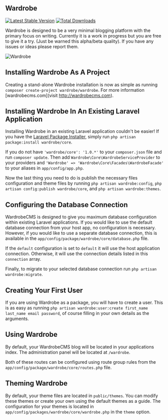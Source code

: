 ## Wardrobe

[![Latest Stable Version](https://poser.pugx.org/wardrobe/core/version.png)](https://packagist.org/packages/wardrobe/core) [![Total Downloads](https://poser.pugx.org/wardrobe/core/d/total.png)](https://packagist.org/packages/wardrobe/core)

Wardrobe is designed to be a very minimal blogging platform with the primary focus on writing. Currently it is a work in progress but you are free to give it a try. (Just be warned this alpha/beta quality). If you have any issues or ideas please report them.

![Wardrobe](http://wardrobecms.com/media/wardrobe-air-large.png)


Installing Wardrobe As A Project
---------------------------------------

Creating a stand-alone Wardrobe installation is now as simple as running `composer create-project wardrobe/wardrobe`. For more information [wardrobecms.com](visit http://wardrobecms.com).

Installing Wardrobe In An Existing Laravel Application
---------------------------------------

Installing Wardrobe in an existing Laravel application couldn't be easier!
If you have the [Laravel Package Installer](https://github.com/rtablada/package-installer), simply run `php artisan package:install wardrobe/core`.

If you do not have  `'wardrobe/core': '1.0.*'` to your `composer.json` file and run `composer update`.
Then add `Wardrobe\Core\WardrobeServiceProvider` to your providers and `'Wardrobe' => 'Wardrobe\Core\Facades\WardrobeFacade'` to your aliases in `app/config/app.php`.

Now the last thing you need to do is publish the necessary files configuration and theme files by running `php artisan wardrobe:config`, `php artisan config:publish wardrobe/core`, and `php artisan wardrobe:themes`.

Configuring the Database Connection
---------------------------------------

WardrobeCMS is designed to give you maximum database configuration within existing Laravel applications.
If you would like to use the default database connection from your host app, no configuration is necessary.
However, if you would like to use a separate database connection, this is available in the `app/config/package/wardrobe/core/database.php` file.

If the `default` configuration is set to `default` it will use the host application connection. Otherwise, it will use the connection details listed in this `connection` array.

Finally, to migrate to your selected database connection run `php artisan wardrobe:migrate`.

Creating Your First User
---------------------------------------

If you are using Wardrobe as a package, you will have to create a user.
This is as easy as running `php artisan wardrobe:user:create first_name last_name email password`, of course filling in your own details as the arguments.

Using Wardrobe
---------------------------------------

By default, your WardrobeCMS blog will be located in your applications index.
The administration panel will be located at `/wardrobe`.

Both of these routes can be configured using route group rules from the `app/config/package/wardrobe/core/routes.php` file.

Theming Wardrobe
---------------------------------------
By default, your theme files are located in `public/themes`.
You can modify these themes or create your own using the default themes as a guide.
The configuration for your themes is located in `app/config/packages/wardrobe/core/wardrobe.php` in the `theme` option.